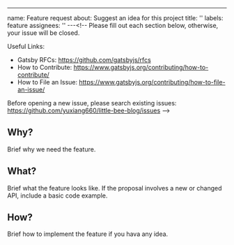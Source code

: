 ---
name: Feature request
about: Suggest an idea for this project
title: ''
labels: feature
assignees: ''
---<!--
  Please fill out each section below, otherwise, your issue will be closed.

  Useful Links:
  - Gatsby RFCs: https://github.com/gatsbyjs/rfcs
  - How to Contribute: https://www.gatsbyjs.org/contributing/how-to-contribute/
  - How to File an Issue: https://www.gatsbyjs.org/contributing/how-to-file-an-issue/

  Before opening a new issue, please search existing issues:  https://github.com/yuxiang660/little-bee-blog/issues
-->

## Why?

Brief why we need the feature.

## What?

Brief what the feature looks like. If the proposal involves a new or changed API, include a basic code example.

## How?

Brief how to implement the feature if you hava any idea.
